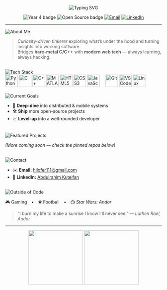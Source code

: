 <!-- Typing-effect banner -->
<p align="center">
  <img src="https://readme-typing-svg.herokuapp.com?font=Fira+Code&size=28&pause=1000&center=true&vCenter=true&width=750&lines=Hey+there!+I'm+Abdulrahim+Kuteifan+👋;Computer+Engineering+%E2%80%A2+Year+4;Master+Track:+Mobile+%26+Distributed+Systems" alt="Typing SVG"/>
</p>

<!-- Slim badges row -->
<p align="center">
  <img alt="Year 4 badge"  src="https://img.shields.io/badge/Year%204-Computer%20Engineering-1d9bf0?style=flat">
  <img alt="Open Source badge" src="https://img.shields.io/badge/Open%20Source-Friendly-34c759?style=flat">
  <a href="mailto:hilofer111@gmail.com"><img alt="Email" src="https://img.shields.io/badge/Email-hilofer111@gmail.com-ea4335?style=flat&logo=gmail&logoColor=white"></a>
  <a href="https://se.linkedin.com/in/abdulrahim-kuteifan-1045bb146"><img alt="LinkedIn" src="https://img.shields.io/badge/LinkedIn-Abdulrahim%20Kuteifan-0a66c2?style=flat&logo=linkedin&logoColor=white"></a>
</p>

---
<!-- ───── slim, one-shot typing banners (left-aligned) ───── -->

<section id="about-me" aria-labelledby="about-me-title">
  <img id="about-me-title"
       src="https://readme-typing-svg.demolab.com/?font=Fira+Code&size=28&duration=2000&pause=800&color=1ABC9C&center=false&vCenter=false&width=350&lines=About+Me&repeat=false"
       alt="About Me" />

  > *Curiosity-driven tinkerer* exploring what’s under the hood and turning insights into working software.<br>
  > Bridges **bare-metal C/C++** with **modern web tech** — always learning, always hacking.
</section>

<br>

<section id="tech-stack" aria-labelledby="tech-stack-title">
  <img id="tech-stack-title"
       src="https://readme-typing-svg.demolab.com/?font=Fira+Code&size=28&duration=2000&pause=800&color=F39C12&center=false&vCenter=false&width=350&lines=Tech+Stack&repeat=false"
       alt="Tech Stack" />

  <!-- ---------- LANGUAGES & TOOLS (inline icons) ---------- -->
  <div align="left">
    <img src="https://cdn.jsdelivr.net/gh/devicons/devicon/icons/python/python-original.svg"         alt="Python"     height="40"/>
    <img src="https://cdn.jsdelivr.net/gh/devicons/devicon/icons/c/c-original.svg"                   alt="C"          height="40"/>
    <img src="https://cdn.jsdelivr.net/gh/devicons/devicon/icons/cplusplus/cplusplus-original.svg"   alt="C++"        height="40"/>
    <img src="https://cdn.jsdelivr.net/gh/devicons/devicon/icons/matlab/matlab-original.svg"         alt="MATLAB"     height="40"/>
    <img src="https://cdn.jsdelivr.net/gh/devicons/devicon/icons/html5/html5-original.svg"           alt="HTML5"      height="40"/>
    <img src="https://cdn.jsdelivr.net/gh/devicons/devicon/icons/css3/css3-original.svg"             alt="CSS3"       height="40"/>
    <img src="https://cdn.jsdelivr.net/gh/devicons/devicon/icons/javascript/javascript-original.svg" alt="JavaScript" height="40"/>
    &nbsp;&nbsp;&nbsp;
    <img src="https://cdn.jsdelivr.net/gh/devicons/devicon/icons/git/git-original.svg"               alt="Git"        height="40"/>
    <img src="https://cdn.jsdelivr.net/gh/devicons/devicon/icons/vscode/vscode-original.svg"         alt="VS Code"    height="40"/>
    <img src="https://cdn.jsdelivr.net/gh/devicons/devicon/icons/linux/linux-original.svg"           alt="Linux"      height="40"/>
  </div>
</section>

<br>

<section id="current-goals" aria-labelledby="current-goals-title">
  <img id="current-goals-title"
       src="https://readme-typing-svg.demolab.com/?font=Fira+Code&size=28&duration=2000&pause=800&color=9B59B6&center=false&vCenter=false&width=350&lines=Current+Goals&repeat=false"
       alt="Current Goals" />

  - 🚀 **Deep-dive** into distributed & mobile systems  
  - 🛠️ **Ship** more open-source projects  
  - 📈 **Level-up** into a well-rounded developer
</section>

<br>

<section id="featured-projects" aria-labelledby="featured-projects-title">
  <img id="featured-projects-title"
       src="https://readme-typing-svg.demolab.com/?font=Fira+Code&size=28&duration=2000&pause=800&color=E67E22&center=false&vCenter=false&width=350&lines=Featured+Projects&repeat=false"
       alt="Featured Projects" />

  *(More coming soon — check the pinned repos below)*
</section>

<br>

<section id="contact" aria-labelledby="contact-title">
  <img id="contact-title"
       src="https://readme-typing-svg.demolab.com/?font=Fira+Code&size=28&duration=2000&pause=800&color=3498DB&center=false&vCenter=false&width=350&lines=Contact&repeat=false"
       alt="Contact" />

  - ✉️ **Email:** hilofer111@gmail.com  
  - 💼 **LinkedIn:** [Abdulrahim Kuteifan](https://se.linkedin.com/in/abdulrahim-kuteifan-1045bb146)
</section>

<br>

<section id="outside-of-code" aria-labelledby="outside-of-code-title">
  <img id="outside-of-code-title"
       src="https://readme-typing-svg.demolab.com/?font=Fira+Code&size=28&duration=2000&pause=800&color=2ECC71&center=false&vCenter=false&width=350&lines=Outside+of+Code&repeat=false"
       alt="Outside of Code" />

  🎮 Gaming • ⚽️ Football • 📺 *Star Wars: Andor*  

  > “I burn my life to make a sunrise I know I'll never see.” — *Luthen Rael, Andor*
</section>

---

<p align="center">
  <img src="https://github-readme-stats.vercel.app/api?username=Rahim-Kut&theme=vue-dark&show_icons=true&hide_border=true&count_private=true" height="175" />
  <img src="https://github-readme-streak-stats.herokuapp.com?user=Rahim-Kut&theme=vue-dark&hide_border=true" height="175" />
</p>
